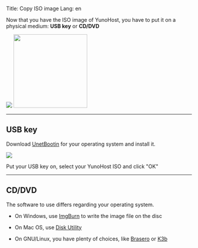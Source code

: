 Title: Copy ISO image
Lang: en

Now that you have the ISO image of YunoHost, you have to put it on a physical medium: **USB key** or **CD/DVD**

<img src="/images/usb_key.png">
<img src="/images/cd.jpg" width=200>

---

## USB key

Download <a href="http://unetbootin.sourceforge.net/" target="_blank">UnetBootin</a> for your operating system and install it.


<img src="/images/unetbootin.png">

Put your USB key on, select your YunoHost ISO and click "OK"


---

## CD/DVD

The software to use differs regarding your operating system.

* On Windows, use [ImgBurn](http://www.imgburn.com/) to write the image file on the disc

* On Mac OS, use [Disk Utility](http://support.apple.com/kb/ph7025)

* On GNU/Linux, you have plenty of choices, like [Brasero](https://wiki.gnome.org/Apps/Brasero) or [K3b](http://www.k3b.org/)
